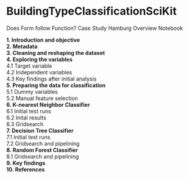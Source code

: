 # BuildingTypeClassificationSciKit
Does Form follow Function? Case Study Hamburg
Overview Notebook

**1. Introduction and objective<br>
2. Metadata<br>
3. Cleaning and reshaping the dataset<br>
4. Exploring the variables** <br>
    4.1 Target variable <br>
    4.2 Independent variables<br>
    4.3 Key findings after initial analysis<br>
**5. Preparing the data for classification**<br>
    5.1 Dummy variables<br>
    5.2 Manual feature selection<br>
**6. K-nearest Neighbor Classifier**<br>
    6.1 Initial test runs<br>
    6.2 Inital results<br>
    6.3 Gridsearch<br>
**7. Decision Tree Classifier**<br>
    7.1 Initial test runs<br>
    7.2 Gridsearch and pipelining<br>
**8. Random Forest Classifier**<br>
    8.1 Gridsearch and pipelining<br>
**9. Key findings<br>
10. References**

